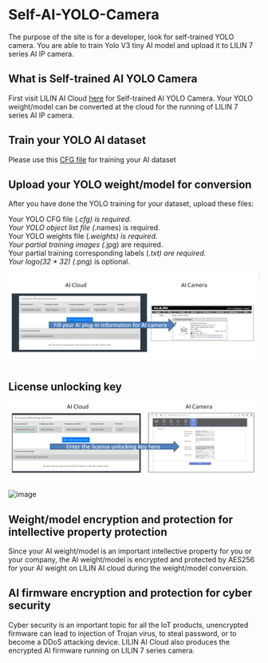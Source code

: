 # Self-AI-YOLO-Camera

The purpose of the site is for a developer, look for self-trained YOLO camera.  You are able to train Yolo V3 tiny AI model and upload it to LILIN 7 series AI IP camera.

## What is Self-trained AI YOLO Camera
First visit LILIN AI Cloud [here](http://ai.meritlilin.com.tw:3380/) for Self-trained AI YOLO Camera.  Your YOLO weight/model can be converted at the cloud for the running of LILIN 7 series AI IP camera.

## Train your YOLO AI dataset
Please use this [CFG file](https://github.com/LILINOpenGitHub/Self-AI-YOLO-Camera/blob/main/Yolo%20V3%20tiny%20model/GYNet_Traffic_Tiny_CFG_1.0.6.cfg) for training your AI dataset

## Upload your YOLO weight/model for conversion
After you have done the YOLO training for your dataset, upload these files:

Your YOLO CFG file (*.cfg) is required. <BR>
Your YOLO object list file (*.names) is required. <BR>
Your YOLO weights file (*.weights) is required. <BR>
Your partial training images (*.jpg) are required. <BR>
Your partial training corresponding labels (*.txt) are required. <BR>
Your logo(32 * 32) (*.png) is optional. <BR>
  
![image](https://github.com/LILINOpenGitHub/Self-AI-YOLO-Camera/blob/main/images/conversion.jpg)

## License unlocking key
![image](https://github.com/LILINOpenGitHub/Self-AI-YOLO-Camera/blob/main/images/license1.jpg)

![image](https://https://github.com/LILINOpenGitHub/Self-AI-YOLO-Camera/blob/main/images/pic10en.jpg)
  
## Weight/model encryption and protection for intellective property protection
Since your AI weight/model is an important intellective property for you or your company, the AI weight/model is encrypted and protected by AES256 for your AI weight on LILIN AI cloud during the weight/model conversion.
  
## AI firmware encryption and protection for cyber security
Cyber security is an important topic for all the IoT products, unencrypted firmware can lead to injection of Trojan virus, to steal password, or to become a DDoS attacking device.  LILIN AI Cloud also produces the encrypted AI firmware running on LILIN 7 series camera. 


